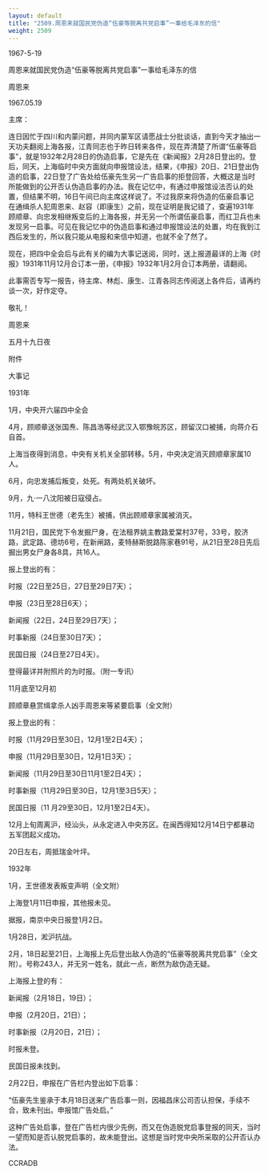```yaml
---
layout: default
title: "2509.周恩来就国民党伪造“伍豪等脱离共党启事”一事给毛泽东的信"
weight: 2509
---
```


1967-5-19

周恩来就国民党伪造“伍豪等脱离共党启事”一事给毛泽东的信

周恩来

1967.05.19

主席：

连日因忙于四川和内蒙问题，并同内蒙军区请愿战士分批谈话，直到今天才抽出一天功夫翻阅上海各报，江青同志也于昨日转来各件，现在弄清楚了所谓“伍豪等启事”，就是1932年2月28日的伪造启事，它是先在《新闻报》2月28日登出的。登后，同天，上海临时中央方面就向申报馆设法，结果，《申报》20日、21日登出伪造的启事，22日登了广告处给伍豪先生另一广告启事的拒登回答，大概这是当时所能做到的公开否认伪造启事的办法。我在记忆中，有通过申报馆设法否认的处置，但结果不明，16日午间已向主席这样说了。不过我原来将伪造的伍豪启事记在通缉杀人犯周恩来、赵容（即康生）之前，现在证明是我记错了，查遍1931年顾顺章、向忠发相继叛变后的上海各报，并无另一个所谓伍豪启事，而红卫兵也未发现另一启事。可见在我记忆中的伪造启事和通过申报馆设法的处置，均在我到江西后发生的，所以我只能从电报和来信中知道，也就不全了然了。

现在，把四中全会后与此有关的编为大事记送阅，同时，送上报道最详的上海《时报》1931年11月12月合订本一册，《申报》1932年1月2月合订本两册，请翻阅。

此事需否专写一报告，待主席、林彪、康生、江青各同志传阅送上各件后，请再约谈一次，好作定夺。

敬礼！

周恩来

五月十九日夜

附件

大事记

1931年

1月，中央开六届四中全会

4月，顾顺章送张国焘、陈昌浩等经武汉入鄂豫皖苏区，顾留汉口被捕，向蒋介石自首。

上海当夜得到消息，中央有关机关全部转移。5月，中央决定消灭顾顺章家属10人。

6月，向忠发捕后叛变，处死。有两处机关破坏。

9月，九·一八沈阳被日寇侵占。

11月，特科王世德（老先生）被捕，供出顾顺章家属被消灭。

11月21日，国民党下令发掘尸身，在法租界姚主教路爱棠村37号，33号，胶济路，武定路、德坊6号，在新闸路，麦特赫斯脱路陈家巷91号，从21日至28日先后掘出男女尸身各8具，共16人。

报上登出的有：

时报（22日至25日，27日至29日7天）；

申报（23日至28日6天）；

新闻报（22日，24日至29日7天）；

时事新报（24日至30日7天）；

民国日报（24日至27日4天）。

登得最详并附照片的为时报。（附一专讯）

11月底至12月初

顾顺章悬赏缉拿杀人凶手周恩来等紧要启事（全文附）

报上登出的有：

时报（11月29日至30日，12月1至2日4天）；

申报（11月29日至30日，12月1日3天）；

新闻报（11月29日至30日11月1至2日4天）；

时事新报（11月29日至30日，12月1至3日5天）；

民国日报（11 月29至30日，12月1至2日4天）。

12月上旬周离沪，经汕头，从永定进入中央苏区。在闽西得知12月14日宁都暴动五军团起义成功。

20日左右，周抵瑞金叶坪。

1932年

1月，王世德发表叛变声明（全文附）

上海登1月11日申报，其他报未见。

据报，南京中央日报登1月2日。

1月28日，淞沪抗战。

2月，18日起至21日，上海报上先后登出敌人伪造的“伍豪等脱离共党启事”（全文附）。号称243人，并无另一姓名，就此一点，断然为敌伪造无疑。

上海报上登的有：

新闻报（2月18日，19日）；

申报（2月20日，21日）；

时事新报（2月20日，21日）；

时报未登。

民国日报未找到。

2月22日，申报在广告栏内登出如下启事：

“伍豪先生鉴承于本月18日送来广告启事一则，因福昌床公司否认担保，手续不合，致未刊出。申报馆广告处启。”

这种广告处启事，登在广告栏内很少先例，而又在伪造脱党启事登报的同天，当时一望而知是否认脱党启事的，故未能登出。这想是当时党中央所采取的公开否认办法。

CCRADB

